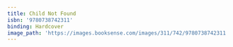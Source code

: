 ```yaml
---
title: Child Not Found
isbn: '9780738742311'
binding: Hardcover
image_path: 'https://images.booksense.com/images/311/742/9780738742311.jpg'
---
```



